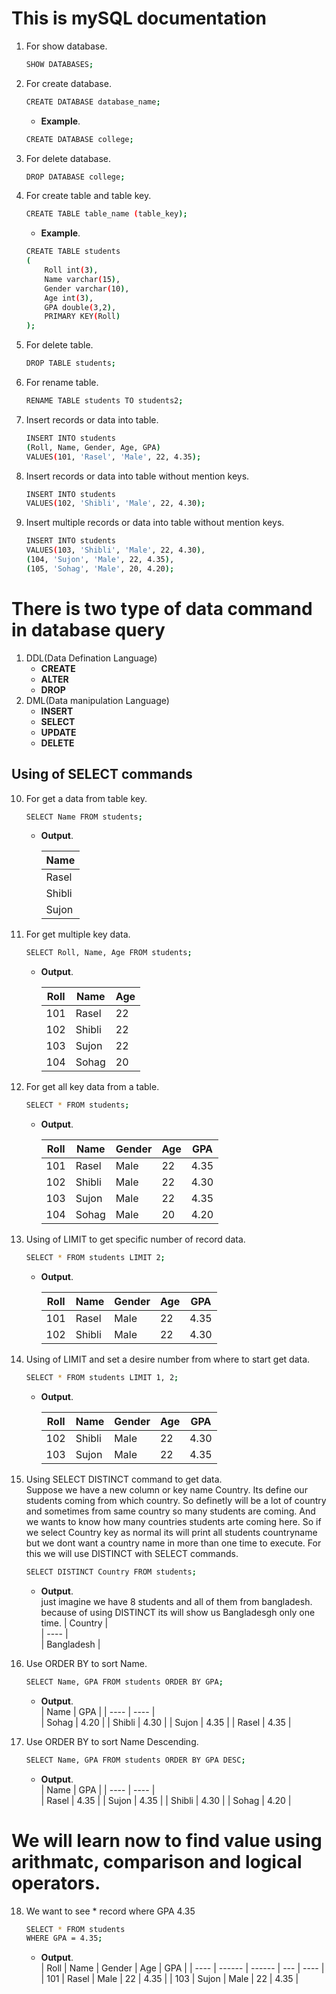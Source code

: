 # This is mySQL documentation

1. For show database.

   ```sh
   SHOW DATABASES;
   ```

2. For create database.

   ```sh
   CREATE DATABASE database_name;
   ```

   - **Example**.

   ```sh
   CREATE DATABASE college;
   ```

3. For delete database.
   ```sh
   DROP DATABASE college;
   ```
4. For create table and table key.

   ```sh
   CREATE TABLE table_name (table_key);
   ```

   - **Example**.

   ```sh
   CREATE TABLE students
   (
       Roll int(3),
       Name varchar(15),
       Gender varchar(10),
       Age int(3),
       GPA double(3,2),
       PRIMARY KEY(Roll)
   );
   ```

5. For delete table.
   ```sh
   DROP TABLE students;
   ```
6. For rename table.
   ```sh
   RENAME TABLE students TO students2;
   ```
7. Insert records or data into table.
   ```sh
   INSERT INTO students
   (Roll, Name, Gender, Age, GPA)
   VALUES(101, 'Rasel', 'Male', 22, 4.35);
   ```
8. Insert records or data into table without mention keys.
   ```sh
   INSERT INTO students
   VALUES(102, 'Shibli', 'Male', 22, 4.30);
   ```
9. Insert multiple records or data into table without mention keys.
   ```sh
   INSERT INTO students
   VALUES(103, 'Shibli', 'Male', 22, 4.30),
   (104, 'Sujon', 'Male', 22, 4.35),
   (105, 'Sohag', 'Male', 20, 4.20);
   ```

# There is two type of data command in database query

1. DDL(Data Defination Language)
   - **CREATE**
   - **ALTER**
   - **DROP**
2. DML(Data manipulation Language)
   - **INSERT**
   - **SELECT**
   - **UPDATE**
   - **DELETE**

## Using of SELECT commands

10. For get a data from table key.

    ```sh
    SELECT Name FROM students;
    ```

    - **Output**.

      | Name   |
      | ------ |
      | Rasel  |
      | Shibli |
      | Sujon  |

11. For get multiple key data.

    ```sh
    SELECT Roll, Name, Age FROM students;
    ```

    - **Output**.

      | Roll | Name   | Age |
      | ---- | ------ | --- |
      | 101  | Rasel  | 22  |
      | 102  | Shibli | 22  |
      | 103  | Sujon  | 22  |
      | 104  | Sohag  | 20  |

12. For get all key data from a table.

    ```sh
    SELECT * FROM students;
    ```

    - **Output**.

      | Roll | Name   | Gender | Age | GPA  |
      | ---- | ------ | ------ | --- | ---- |
      | 101  | Rasel  | Male   | 22  | 4.35 |
      | 102  | Shibli | Male   | 22  | 4.30 |
      | 103  | Sujon  | Male   | 22  | 4.35 |
      | 104  | Sohag  | Male   | 20  | 4.20 |

13. Using of LIMIT to get specific number of record data.

    ```sh
    SELECT * FROM students LIMIT 2;
    ```

    - **Output**.

      | Roll | Name   | Gender | Age | GPA  |
      | ---- | ------ | ------ | --- | ---- |
      | 101  | Rasel  | Male   | 22  | 4.35 |
      | 102  | Shibli | Male   | 22  | 4.30 |

14. Using of LIMIT and set a desire number from where to start get data.

    ```sh
    SELECT * FROM students LIMIT 1, 2;
    ```

    - **Output**.

      | Roll | Name   | Gender | Age | GPA  |
      | ---- | ------ | ------ | --- | ---- |
      | 102  | Shibli | Male   | 22  | 4.30 |
      | 103  | Sujon  | Male   | 22  | 4.35 |

15. Using SELECT DISTINCT command to get data.  
    Suppose we have a new column or key name Country. Its define our students coming from which country. So definetly will be a lot of country and sometimes from same country so many students are coming. And we wants to know how many countries students arte coming here. So if we select Country key as normal its will print all students countryname but we dont want a country name in more than one time to execute. For this we will use DISTINCT with SELECT commands.
    ```sh
    SELECT DISTINCT Country FROM students;
    ```
    - **Output**.  
       just imagine we have 8 students and all of them from bangladesh. because of using DISTINCT its will show us Bangladesgh only one time.
      | Country |  
      | ---- |  
      | Bangladesh |

16. Use ORDER BY to sort Name.  
    ```sh
    SELECT Name, GPA FROM students ORDER BY GPA;
    ```
     - **Output**.  
       | Name | GPA | 
       | ---- | ---- |  
       | Sohag | 4.20 |
       | Shibli | 4.30 |
       | Sujon | 4.35 |
       | Rasel | 4.35 |   

17. Use ORDER BY to sort Name Descending.
    ```sh
    SELECT Name, GPA FROM students ORDER BY GPA DESC;
    ```
     - **Output**.  
       | Name | GPA | 
       | ---- | ---- |  
       | Rasel | 4.35 |
       | Sujon | 4.35 |
       | Shibli | 4.30 |
       | Sohag | 4.20 |
       
# We will learn now to find value using arithmatc, comparison and logical operators.

18. We want to see * record where GPA 4.35  
    ```sh
    SELECT * FROM students
    WHERE GPA = 4.35;
    ```
    - **Output**.  
      | Roll | Name   | Gender | Age | GPA  |
      | ---- | ------ | ------ | --- | ---- |
      | 101  | Rasel  | Male   | 22  | 4.35 |
      | 103  | Sujon  | Male   | 22  | 4.35 |